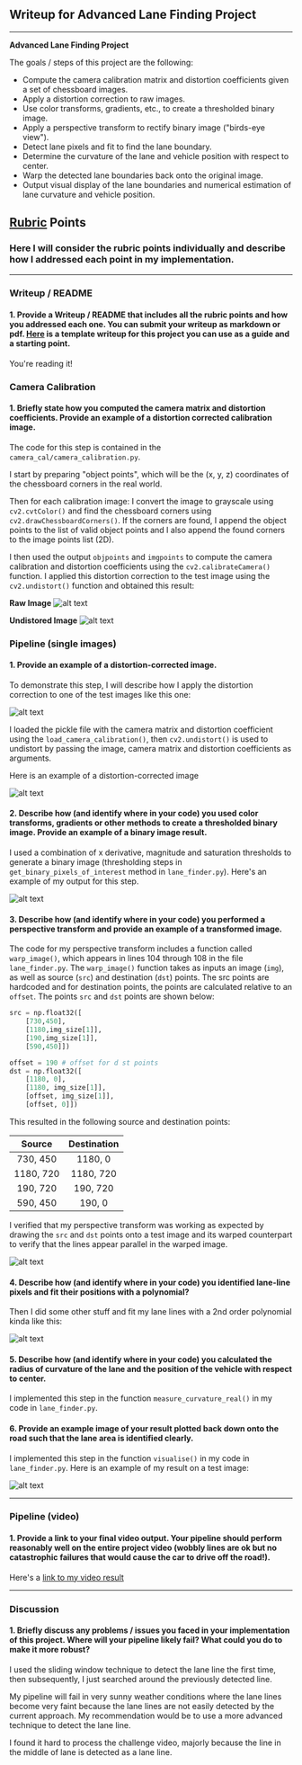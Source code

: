 ## Writeup for Advanced Lane Finding Project

---

**Advanced Lane Finding Project**

The goals / steps of this project are the following:

* Compute the camera calibration matrix and distortion coefficients given a set of chessboard images.
* Apply a distortion correction to raw images.
* Use color transforms, gradients, etc., to create a thresholded binary image.
* Apply a perspective transform to rectify binary image ("birds-eye view").
* Detect lane pixels and fit to find the lane boundary.
* Determine the curvature of the lane and vehicle position with respect to center.
* Warp the detected lane boundaries back onto the original image.
* Output visual display of the lane boundaries and numerical estimation of lane curvature and vehicle position.

[//]: # (Image References)

[image0]: ./camera_cal/calibration1.jpg "Calibration Image"
[image1]: ./output_images/undistort_output.jpg "Undistorted"
[image2]: ./test_images/test1.jpg "Road Transformed"
[image3]: ./output_images/distortion_corrected.jpg "Distortion Corrected"
[image4]: ./output_images/binary_combo.jpg "Binary Example"
[image5]: ./output_images/warped_image_with_points.jpg "Warped image with points"
[image6]: ./output_images/color_fit_lines.jpg "Fit Visual"
[image7]: ./output_images/output.jpg "Output"
[video1]: ./project_video.mp4 "Video"

## [Rubric](https://review.udacity.com/#!/rubrics/571/view) Points

### Here I will consider the rubric points individually and describe how I addressed each point in my implementation.  

---

### Writeup / README

#### 1. Provide a Writeup / README that includes all the rubric points and how you addressed each one.  You can submit your writeup as markdown or pdf.  [Here](https://github.com/udacity/CarND-Advanced-Lane-Lines/blob/master/writeup_template.md) is a template writeup for this project you can use as a guide and a starting point.  

You're reading it!

### Camera Calibration

#### 1. Briefly state how you computed the camera matrix and distortion coefficients. Provide an example of a distortion corrected calibration image.

The code for this step is contained in the  `camera_cal/camera_calibration.py`.  

I start by preparing "object points", which will be the (x, y, z) coordinates of the chessboard corners in the real world.

Then for each calibration image: I convert the image to grayscale using `cv2.cvtColor()` and find the chessboard corners using `cv2.drawChessboardCorners()`. If the corners are found, I append the object points to the list of valid object points and I also append the found corners to the image points list (2D).

I then used the output `objpoints` and `imgpoints` to compute the camera calibration and distortion coefficients using the `cv2.calibrateCamera()` function.  I applied this distortion correction to the test image using the `cv2.undistort()` function and obtained this result: 

**Raw Image**
![alt text][image0]

**Undistored Image**
![alt text][image1]

### Pipeline (single images)

#### 1. Provide an example of a distortion-corrected image.

To demonstrate this step, I will describe how I apply the distortion correction to one of the test images like this one:

![alt text][image2]

I loaded the pickle file with the camera matrix and distortion coefficient using the `load_camera_calibration()`, then `cv2.undistort()` is used to undistort by passing the image, camera matrix and distortion coefficients as arguments.

Here is an example of a distortion-corrected image

![alt text][image3]

#### 2. Describe how (and identify where in your code) you used color transforms, gradients or other methods to create a thresholded binary image.  Provide an example of a binary image result.

I used a combination of x derivative, magnitude and saturation thresholds to generate a binary image (thresholding steps in `get_binary_pixels_of_interest` method in `lane_finder.py`).  Here's an example of my output for this step.

![alt text][image4]

#### 3. Describe how (and identify where in your code) you performed a perspective transform and provide an example of a transformed image.

The code for my perspective transform includes a function called `warp_image()`, which appears in lines 104 through 108 in the file `lane_finder.py`.  The `warp_image()` function takes as inputs an image (`img`), as well as source (`src`) and destination (`dst`) points. The src points are hardcoded and for destination points, the points are calculated relative to an `offset`. The points `src` and `dst` points are shown below:

```python
src = np.float32([
	[730,450],
	[1180,img_size[1]],
	[190,img_size[1]],
	[590,450]])

offset = 190 # offset for d	st points
dst = np.float32([
	[1180, 0],
	[1180, img_size[1]],
    [offset, img_size[1]],
    [offset, 0]])
```

This resulted in the following source and destination points:

| Source        | Destination   | 
|:-------------:|:-------------:| 
| 730,  450     | 1180, 0       | 
| 1180, 720     | 1180, 720     |
| 190,  720     | 190, 720      |
| 590,  450     | 190, 0        |

I verified that my perspective transform was working as expected by drawing the `src` and `dst` points onto a test image  and its warped counterpart to verify that the lines appear parallel in the warped image.

![alt text][image5]

#### 4. Describe how (and identify where in your code) you identified lane-line pixels and fit their positions with a polynomial?

Then I did some other stuff and fit my lane lines with a 2nd order polynomial kinda like this:

![alt text][image6]

#### 5. Describe how (and identify where in your code) you calculated the radius of curvature of the lane and the position of the vehicle with respect to center.

I implemented this step in the function `measure_curvature_real()` in my code in `lane_finder.py`.

#### 6. Provide an example image of your result plotted back down onto the road such that the lane area is identified clearly.

I implemented this step in the function `visualise()` in my code in `lane_finder.py`.  Here is an example of my result on a test image:

![alt text][image7]

---

### Pipeline (video)

#### 1. Provide a link to your final video output.  Your pipeline should perform reasonably well on the entire project video (wobbly lines are ok but no catastrophic failures that would cause the car to drive off the road!).

Here's a [link to my video result](./project_video_result.mp4)

---

### Discussion

#### 1. Briefly discuss any problems / issues you faced in your implementation of this project.  Where will your pipeline likely fail?  What could you do to make it more robust?

I used the sliding window technique to detect the lane line the first time, then subsequently, I just searched around the previously detected line.

My pipeline will fail in very sunny weather conditions where the lane lines become very faint because the lane lines are not easily detected by the current approach. My recommendation would be to use a more advanced technique to detect the lane line.

I found it hard to process the challenge video, majorly because the line in the middle of lane is detected as a lane line.


